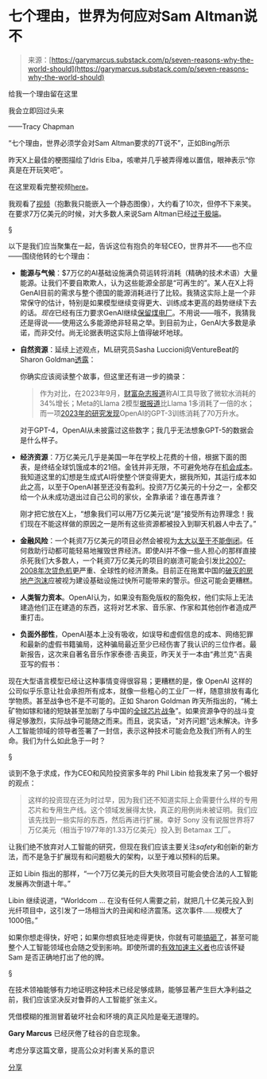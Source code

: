 <!--yml

分类：未分类

日期：2024-05-27 14:44:50

-->

# 七个理由，世界为何应对**Sam Altman**说不

> 来源：[https://garymarcus.substack.com/p/seven-reasons-why-the-world-should](https://garymarcus.substack.com/p/seven-reasons-why-the-world-should)

给我一个理由留在这里

我会立即回过头来

——Tracy Chapman

“七个理由，世界必须学会对Sam Altman要求的7T说不”，正如Bing所示

昨天X上最佳的梗图描绘了Idris Elba，咳嗽并几乎被弄得难以置信，眼神表示“你真是在开玩笑吧”。

在这里观看完整视频[here](https://x.com/danielmerja/status/1755969763132445037?s=61)。

我观看了[视频](https://x.com/danielmerja/status/1755969763132445037?s=61)（抱歉我只能嵌入一个静态图像），大约看了10次，但停不下来笑。在要求7万亿美元的时候，对大多数人来说Sam Altman已经[过于极端](https://en.wikipedia.org/wiki/Jumping_the_shark)。

§

以下是我们应当聚集在一起，告诉这位有抱负的年轻CEO，世界并不——也不应——围绕他转的七个理由：

+   **能源与气候**：$7万亿的AI基础设施满负荷运转将消耗（精确的技术术语）大量能源。让我们不要自欺欺人，认为这些能源全部是“可再生的”。某人在X上将GenAI目前的需求与整个德国的能源消耗进行了比较。我猜这实际上是一个非常保守的估计，特别是如果模型继续变得更大、训练成本更高的趋势继续下去的话。*现在*已经有压力要求GenAI继续[保留煤电厂](https://news.bloomberglaw.com/esg/ai-needs-so-much-power-that-old-coal-plants-are-sticking-around)。不用说——哦不，我猜我还是得说——使用这么多能源绝非轻易之举。到目前为止，GenAI大多数是承诺，而非交付。尚无论据表明这实际上值得破坏地球。

+   **自然资源**：延续上述观点，ML研究员Sasha Luccioni向VentureBeat的Sharon Goldman[透露](https://x.com/sharongoldman/status/1756039645677113618?s=61)：

    你确实应该阅读整个故事，但这里还有进一步的摘录：

    > 作为对比，在2023年9月，[财富杂志报道](https://fortune.com/2023/09/09/ai-chatgpt-usage-fuels-spike-in-microsoft-water-consumption/)称AI工具导致了微软水消耗的34%增长；Meta的Llama 2模型[据报道](https://www.businessinsider.com/meta-llama2-ai-uses-almost-twice-water-as-llama-2023-7)比Llama 1多消耗了一倍的水；而一项[2023年的研究发现](https://interestingengineering.com/innovation/training-chatgpt-consumes-water)OpenAI的GPT-3训练消耗了70万升水。

    对于GPT-4，OpenAI从未披露过这些数字；我几乎无法想象GPT-5的数据会是什么样子。

+   **经济资源**：7万亿美元几乎是美国一年在学校上花费的十倍，根据下面的图表，是终结全球饥饿成本的21倍。金钱并非无限，不可避免地存在[机会成本](https://en.wikipedia.org/wiki/Opportunity_cost)。我知道这里的幻想是生成式AI将使整个饼变得更大，据我所知，其运行成本如此之高，以至于OpenAI甚至还没有盈利。投资7万亿美元的十分之一，全都交给一个从未成功退出过自己公司的家伙，全靠承诺？谁在愚弄谁？

    刚才把它放在X上，“想象我们可以用7万亿美元说“是”接受所有边界理念！我们现在不能这样做的原因之一是所有这些资源都被投入到聊天机器人中去了。”

+   **金融风险**：一个耗资7万亿美元的项目必然会被视为[太大以至于不能倒闭](https://en.wikipedia.org/wiki/Too_big_to_fail)。任何救助行动都可能轻易地摧毁世界经济。即使AI并不像一些人担心的那样直接杀死我们大多数人，一个耗资7万亿美元的项目的崩溃可能会引发比[2007-2008年次贷危机](https://en.wikipedia.org/wiki/2007%E2%80%932008_financial_crisis)更严重、全球性的经济萧条。目前正在拖累中国的[破灭的房地产泡沫](https://www.businessinsider.com/chinas-economy-housing-market-imf-real-estate-investors-forecast-finance-2024-2?op=1)应被视为建设基础设施过快所可能带来的警示。但这可能会更糟糕。

+   **人类智力资本**。OpenAI认为，如果没有豁免版权的豁免权，他们实际上无法建造他们正在建造的东西，这将对艺术家、音乐家、作家和其他创作者造成严重打击。

+   **负面外部性**，OpenAI基本上没有吸收，如误导和虚假信息的成本、网络犯罪和最新的虚假书籍骗局，这种骗局最近至少已经伤害了我认识的三位作者。最新报告，这次来自著名音乐作家泰德·吉奥亚，昨天关于一本由“弗兰克”·吉奥亚写的假书：

现在大型语言模型已经让这种事情变得很容易；更糟糕的是，像 OpenAI 这样的公司似乎乐意让社会承担所有成本，就像一些粗心的工业厂一样，随意排放有毒化学物质。甚至战争也不是不可能的。正如 Sharon Goldman 昨天所指出的，“稀土矿物如镓和锗的短缺甚至加剧了与中国的[全球芯片战争](https://cepa.org/article/china-gallium-and-germanium-the-minerals-inflaming-the-global-chip-war/)”。如果资源争夺的战斗变得足够激烈，实际战争可能随之而来。而且，说实话，"对齐问题"远未解决。许多人工智能领域的领导者签署了一封信，表示这种技术可能会危及我们所有人的生命。我们为什么如此急于一时？

§

谈到不急于求成，作为CEO和风险投资家多年的 Phil Libin 给我发来了另一个极好的观点：

> 这样的投资现在还为时过早，因为我们还不知道实际上会需要什么样的专用芯片和专用生产线。这个领域发展得太快，真正的用例尚未被证明。我们应该先找到一些实际的东西，然后再进行扩展。幸好 Sony 没有说服世界将7万亿美元（相当于1977年的1.33万亿美元）投入到 Betamax 工厂。

让我们绝不放弃对人工智能的研究，但现在我们应该主要关注*safety*和创新的新方法，而不是急于扩展现有和问题极大的架构，以至于难以预料的后果。

正如 Libin 指出的那样，“一个7万亿美元的巨大失败项目可能会使合法的人工智能发展再次倒退十年。”

Libin 继续说道，“Worldcom … 在没有任何人需要之前，就把几十亿美元投入到光纤项目中，这引发了一场相当大的丑闻和经济震荡。这次事件……规模大了1000倍。”

如果你想走得快，好吧；如果你想疯狂地走得更快，你就有可能[搞砸了](https://en.wiktionary.org/wiki/screw_the_pooch)，甚至可能整个人工智能领域也会随之受到影响。即使所谓的[有效加速主义者](https://en.wikipedia.org/wiki/Effective_accelerationism)也应该怀疑 Sam 是否正确地打出了他的牌。

§

在技术领袖能够有力地证明这种技术已经足够成熟，能够显著产生巨大净利益之前，我们应该坚决反对鲁莽的人工智能扩张主义。

凭借模糊的推测冒着破坏社会和环境的真正风险是毫无道理的。

**Gary Marcus** 已经厌倦了硅谷的自恋现象。

考虑分享这篇文章，提高公众对利害关系的意识

[分享](https://garymarcus.substack.com/p/seven-reasons-why-the-world-should?utm_source=substack&utm_medium=email&utm_content=share&action=share)
